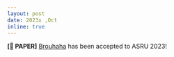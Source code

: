 ```yaml
---
layout: post
date: 2023x ,Oct
inline: true
---
```


**[📝 PAPER]** [Brouhaha](https://twitter.com/LavechinMarvin/status/1585645131251605504?s=20&t=jpkPzVjWFAs9horYBrDyyw) has been accepted to ASRU 2023!
